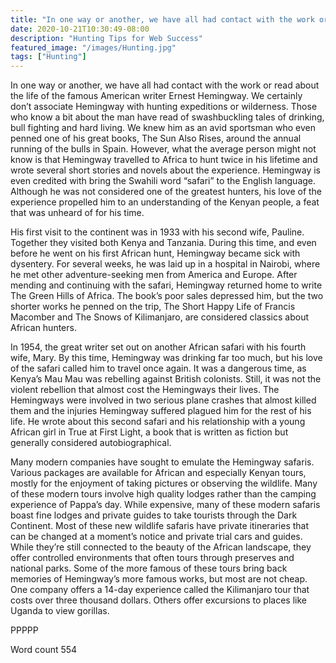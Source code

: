```yaml
---
title: "In one way or another, we have all had contact with the work or read about the life of the famous American writer Ernest Hemingway. We certainly don’t associate Hemingway with hunting expeditions or wilderness. Those who know a bit about the man have read of swashbuckling tales of drinking, bull fighting and hard living. We knew him as an avid sportsman who even penned one of his great books, The Sun Also Rises, around the annual running of the bulls in Spain. However, what the average person might not know is that Hemingway travelled to Africa to hunt twice in his lifetime and wrote several short stories and novels about the experience. Hemingway is even credited with bring the Swahili word “safari” to the English language. Although he was not considered one of the greatest hunters, his love of the experience propelled him to an understanding of the Kenyan people, a feat that was unheard of for his time."
date: 2020-10-21T10:30:49-08:00
description: "Hunting Tips for Web Success"
featured_image: "/images/Hunting.jpg"
tags: ["Hunting"]
---
```


In one way or another, we have all had contact with the work or read about the life of the famous American writer Ernest Hemingway. We certainly don’t associate Hemingway with hunting expeditions or wilderness. Those who know a bit about the man have read of swashbuckling tales of drinking, bull fighting and hard living. We knew him as an avid sportsman who even penned one of his great books, The Sun Also Rises, around the annual running of the bulls in Spain. However, what the average person might not know is that Hemingway travelled to Africa to hunt twice in his lifetime and wrote several short stories and novels about the experience. Hemingway is even credited with bring the Swahili word “safari” to the English language. Although he was not considered one of the greatest hunters, his love of the experience propelled him to an understanding of the Kenyan people, a feat that was unheard of for his time.

His first visit to the continent was in 1933 with his second wife, Pauline. Together they visited both Kenya and Tanzania. During this time, and even before he went on his first African hunt, Hemingway became sick with dysentery. For several weeks, he was laid up in a hospital in Nairobi, where he met other adventure-seeking men from America and Europe. After mending and continuing with the safari, Hemingway returned home to write The Green Hills of Africa. The book’s poor sales depressed him, but the two shorter works he penned on the trip, The Short Happy Life of Francis Macomber and The Snows of Kilimanjaro, are considered classics about African hunters. 

In 1954, the great writer set out on another African safari with his fourth wife, Mary. By this time, Hemingway was drinking far too much, but his love of the safari called him to travel once again. It was a dangerous time, as Kenya’s Mau Mau was rebelling against British colonists. Still, it was not the violent rebellion that almost cost the Hemingways their lives. The Hemingways were involved in two serious plane crashes that almost killed them and the injuries Hemingway suffered plagued him for the rest of his life. He wrote about this second safari and his relationship with a young African girl in True at First Light, a book that is written as fiction but generally considered autobiographical. 

Many modern companies have sought to emulate the Hemingway safaris. Various packages are available for African and especially Kenyan tours, mostly for the enjoyment of taking pictures or observing the wildlife. Many of these modern tours involve high quality lodges rather than the camping experience of Pappa’s day. While expensive, many of these modern safaris boast fine lodges and private guides to take tourists through the Dark Continent. Most of these new wildlife safaris have private itineraries that can be changed at a moment’s notice and private trial cars and guides. While they’re still connected to the beauty of the African landscape, they offer controlled environments that often tours through preserves and national parks. Some of the more famous of these tours bring back memories of Hemingway’s more famous works, but most are not cheap. One company offers a 14-day experience called the Kilimanjaro tour that costs over three thousand dollars. Others offer excursions to places like Uganda to view gorillas. 

PPPPP

Word count 554

